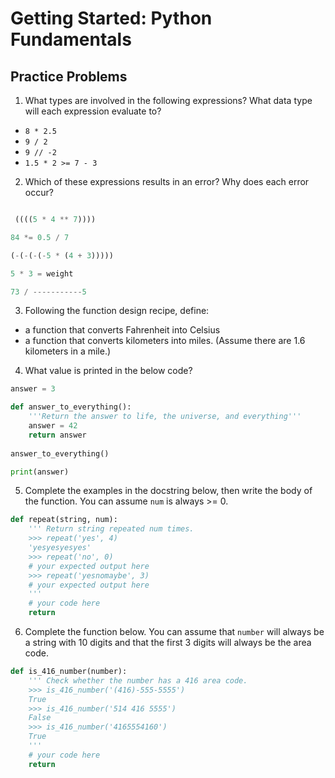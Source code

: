 # Getting Started: Python Fundamentals
## Practice Problems

1. What types are involved in the following expressions? What data type will each expression evaluate to?
  - `8 * 2.5`
  - `9 / 2`
  - `9 // -2`
  - `1.5 * 2 >= 7 - 3`

2. Which of these expressions results in an error? Why does each error occur?

```python

 ((((5 * 4 ** 7))))

84 *= 0.5 / 7

(-(-(-(-5 * (4 + 3)))))

5 * 3 = weight

73 / -----------5
```

3. Following the function design recipe, define:
  * a function that converts Fahrenheit into Celsius
  * a function that converts kilometers into miles. (Assume there are 1.6 kilometers in a mile.)

4. What value is printed in the below code?

```python
answer = 3

def answer_to_everything():
    '''Return the answer to life, the universe, and everything'''
    answer = 42
    return answer
    
answer_to_everything()

print(answer)
```

5. Complete the examples in the docstring below, then write the body of the function. You can assume `num` is always >= 0.

```python
def repeat(string, num):
    ''' Return string repeated num times.
    >>> repeat('yes', 4)
    'yesyesyesyes'
    >>> repeat('no', 0)
    # your expected output here
    >>> repeat('yesnomaybe', 3)
    # your expected output here
    '''
    # your code here
    return
```

6. Complete the function below. You can assume that `number` will always be a string with 10 digits and that the first 3 digits will always be the area code.

```python
def is_416_number(number):
    ''' Check whether the number has a 416 area code.
    >>> is_416_number('(416)-555-5555')
    True
    >>> is_416_number('514 416 5555')
    False
    >>> is_416_number('4165554160')
    True
    '''
    # your code here
    return
```